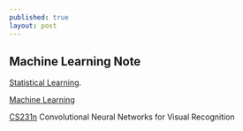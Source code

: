 ```yaml
---
published: true
layout: post
---
```

## Machine Learning Note

[Statistical Learning](https://lagunita.stanford.edu/courses/HumanitiesSciences/StatLearning/Winter2016/info).


[Machine Learning](https://www.coursera.org/learn/machine-learning/home/welcome)


[CS231n](http://cs231n.github.io/)
 Convolutional Neural Networks for Visual Recognition
